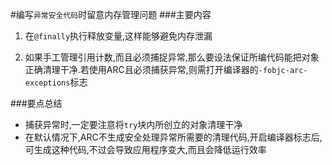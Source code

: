 #编写`异常安全代码`时留意内存管理问题
###主要内容
1. 在`@finally`执行释放变量,这样能够避免内存泄漏

2. 如果手工管理引用计数,而且必须捕捉异常,那么要设法保证所编代码能把对象正确清理干净.若使用ARC且必须捕获异常,则需打开编译器的`-fobjc-arc-exceptions`标志

###要点总结
* 捕获异常时,一定要注意将`try`块内所创立的对象清理干净
* 在默认情况下,ARC不生成安全处理异常所需要的清理代码,开启编译器标志后,可生成这种代码,不过会导致应用程序变大,而且会降低运行效率